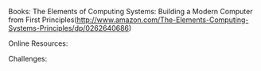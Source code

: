 Books:
The Elements of Computing Systems: Building a Modern Computer from First Principles(http://www.amazon.com/The-Elements-Computing-Systems-Principles/dp/0262640686) 

Online Resources:

Challenges:
